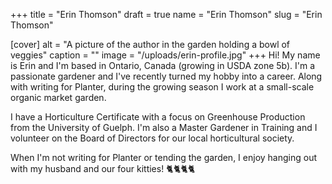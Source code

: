 +++
title = "Erin Thomson"
draft = true
name = "Erin Thomson"
slug = "Erin Thomson"

[cover]
alt = "A picture of the author in the garden holding a bowl of veggies"
caption = ""
image = "/uploads/erin-profile.jpg"
+++
Hi! My name is Erin and I'm based in Ontario, Canada (growing in USDA zone 5b). I'm a passionate gardener and I've recently turned my hobby into a career. Along with writing for Planter, during the growing season I work at a small-scale organic market garden.

I have a Horticulture Certificate with a focus on Greenhouse Production from the University of Guelph. I'm also a Master Gardener in Training and I volunteer on the Board of Directors for our local horticultural society.

When I'm not writing for Planter or tending the garden, I enjoy hanging out with my husband and our four kitties! 🐈🐈🐈🐈